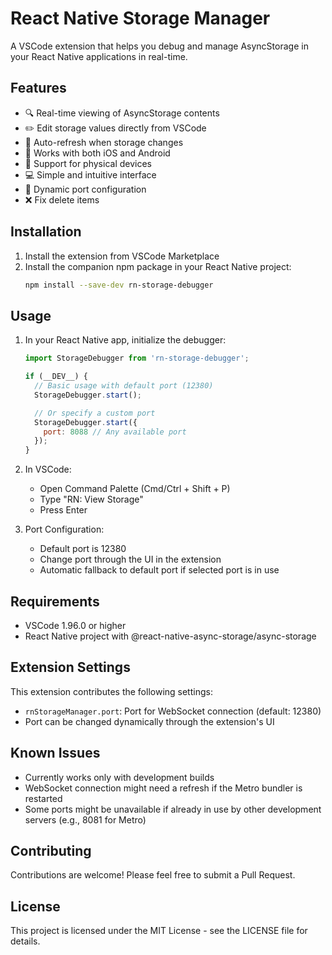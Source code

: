 # React Native Storage Manager

A VSCode extension that helps you debug and manage AsyncStorage in your React Native applications in real-time.

## Features

- 🔍 Real-time viewing of AsyncStorage contents
- ✏️ Edit storage values directly from VSCode
- 🔄 Auto-refresh when storage changes
- 🚀 Works with both iOS and Android
- 📱 Support for physical devices
- 💻 Simple and intuitive interface
- 🔌 Dynamic port configuration
- ❌ Fix delete items

## Installation

1. Install the extension from VSCode Marketplace
2. Install the companion npm package in your React Native project:
   ```bash
   npm install --save-dev rn-storage-debugger
   ```

## Usage

1. In your React Native app, initialize the debugger:
   ```javascript
   import StorageDebugger from 'rn-storage-debugger';

   if (__DEV__) {
     // Basic usage with default port (12380)
     StorageDebugger.start();

     // Or specify a custom port
     StorageDebugger.start({
       port: 8088 // Any available port
     });
   }
   ```

2. In VSCode:
   - Open Command Palette (Cmd/Ctrl + Shift + P)
   - Type "RN: View Storage"
   - Press Enter

3. Port Configuration:
   - Default port is 12380
   - Change port through the UI in the extension
   - Automatic fallback to default port if selected port is in use

## Requirements

- VSCode 1.96.0 or higher
- React Native project with @react-native-async-storage/async-storage

## Extension Settings

This extension contributes the following settings:

* `rnStorageManager.port`: Port for WebSocket connection (default: 12380)
* Port can be changed dynamically through the extension's UI

## Known Issues

- Currently works only with development builds
- WebSocket connection might need a refresh if the Metro bundler is restarted
- Some ports might be unavailable if already in use by other development servers (e.g., 8081 for Metro)

## Contributing

Contributions are welcome! Please feel free to submit a Pull Request.

## License

This project is licensed under the MIT License - see the LICENSE file for details.